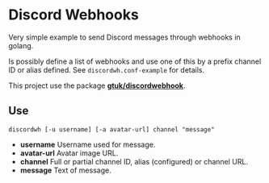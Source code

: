 # Discord Webhooks

Very simple example to send Discord messages through webhooks in golang.

Is possibly define a list of webhooks and use one of this by a prefix channel ID or alias defined. See `discordwh.conf-example` for details.

This project use the package [**gtuk/discordwebhook**](https://github.com/gtuk/discordwebhook).

## Use

```console
discordwh [-u username] [-a avatar-url] channel "message"
```

- **username**
Username used for message.
- **avatar-url**
Avatar image URL.
- **channel**
Full or partial channel ID, alias (configured) or channel URL.
- **message**
Text of message.
